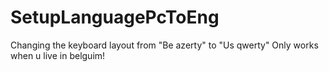 # SetupLanguagePcToEng
Changing the keyboard layout from "Be azerty" to "Us qwerty"
Only works when u live in belguim!
